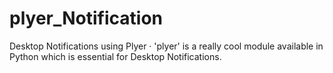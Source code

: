 # plyer_Notification
Desktop Notifications using Plyer · 'plyer' is a really cool module available in Python which is essential for Desktop Notifications.
